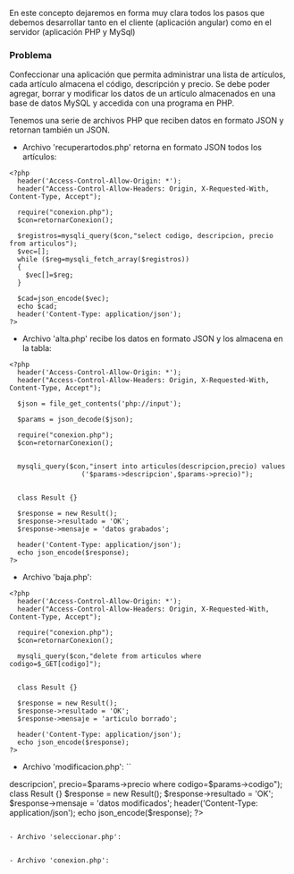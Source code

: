 En este concepto dejaremos en forma muy clara todos los pasos que debemos desarrollar tanto en el cliente (aplicación angular) 
como en el servidor (aplicación PHP y MySql)

### Problema
Confeccionar una aplicación que permita administrar una lista de artículos, cada artículo almacena el código, descripción y precio. 
Se debe poder agregar, borrar y modificar los datos de un artículo almacenados en una base de datos MySQL 
y accedida con una programa en PHP.


Tenemos una serie de archivos PHP que reciben datos en formato JSON y retornan también un JSON.

- Archivo 'recuperartodos.php' retorna en formato JSON todos los artículos:
```
<?php 
  header('Access-Control-Allow-Origin: *'); 
  header("Access-Control-Allow-Headers: Origin, X-Requested-With, Content-Type, Accept");
  
  require("conexion.php");
  $con=retornarConexion();

  $registros=mysqli_query($con,"select codigo, descripcion, precio from articulos");
  $vec=[];  
  while ($reg=mysqli_fetch_array($registros))  
  {
    $vec[]=$reg;
  }
  
  $cad=json_encode($vec);
  echo $cad;
  header('Content-Type: application/json');
?>
```

- Archivo 'alta.php' recibe los datos en formato JSON y los almacena en la tabla:
```
<?php 
  header('Access-Control-Allow-Origin: *'); 
  header("Access-Control-Allow-Headers: Origin, X-Requested-With, Content-Type, Accept");
  
  $json = file_get_contents('php://input');
 
  $params = json_decode($json);
  
  require("conexion.php");
  $con=retornarConexion();
  

  mysqli_query($con,"insert into articulos(descripcion,precio) values
                  ('$params->descripcion',$params->precio)");
    
  
  class Result {}

  $response = new Result();
  $response->resultado = 'OK';
  $response->mensaje = 'datos grabados';

  header('Content-Type: application/json');
  echo json_encode($response);  
?>
```

- Archivo 'baja.php':
```
<?php 
  header('Access-Control-Allow-Origin: *'); 
  header("Access-Control-Allow-Headers: Origin, X-Requested-With, Content-Type, Accept");
  
  require("conexion.php");
  $con=retornarConexion();
  
  mysqli_query($con,"delete from articulos where codigo=$_GET[codigo]");
    
  
  class Result {}

  $response = new Result();
  $response->resultado = 'OK';
  $response->mensaje = 'articulo borrado';

  header('Content-Type: application/json');
  echo json_encode($response);  
?>
```

- Archivo 'modificacion.php':
``
<?php 
  header('Access-Control-Allow-Origin: *'); 
  header("Access-Control-Allow-Headers: Origin, X-Requested-With, Content-Type, Accept");
  
  $json = file_get_contents('php://input');
 
  $params = json_decode($json);
  
  require("conexion.php");
  $con=retornarConexion();
  

  mysqli_query($con,"update articulos set descripcion='$params->descripcion',
                                          precio=$params->precio
                                          where codigo=$params->codigo");
    
  
  class Result {}

  $response = new Result();
  $response->resultado = 'OK';
  $response->mensaje = 'datos modificados';

  header('Content-Type: application/json');
  echo json_encode($response);  
?>
```

- Archivo 'seleccionar.php':
```
<?php 
  header('Access-Control-Allow-Origin: *'); 
  header("Access-Control-Allow-Headers: Origin, X-Requested-With, Content-Type, Accept");
  
  require("conexion.php");
  $con=retornarConexion();

  $registros=mysqli_query($con,"select codigo, descripcion, precio from articulos where codigo=$_GET[codigo]");
    
  if ($reg=mysqli_fetch_array($registros))  
  {
    $vec[]=$reg;
  }
  
  $cad=json_encode($vec);
  echo $cad;
  header('Content-Type: application/json');
?> 
```

- Archivo 'conexion.php':
```
<?php
function retornarConexion() {
  $con=mysqli_connect("localhost","root","","bd1");
  return $con;
}
?>
```



